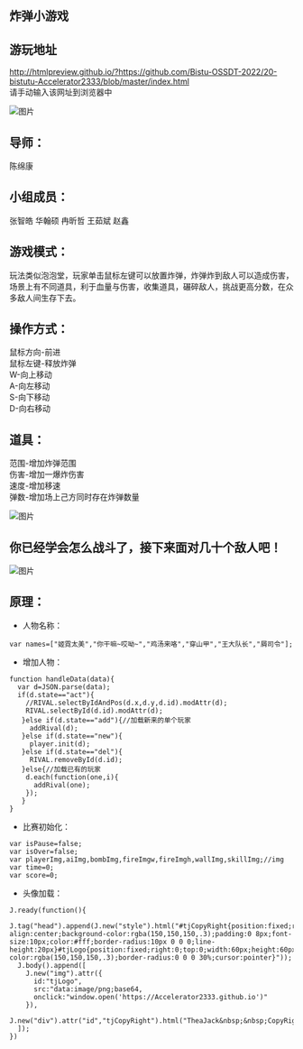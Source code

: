 ## 炸弹小游戏

## 游玩地址
http://htmlpreview.github.io/?https://github.com/Bistu-OSSDT-2022/20-bistutu-Accelerator2333/blob/master/index.html<br>请手动输入该网址到浏览器中

![图片](https://github.com/Bistu-OSSDT-2022/20-bistutu-Accelerator2333/blob/master/assets/images/43c2be20025e125c4f4f626339ea0f1.png)

## 导师：
  陈绵康
## 小组成员：
  张智皓
  华翰硕
  冉昕哲
  王茹斌
  赵鑫
            

## 游戏模式：
 玩法类似泡泡堂，玩家单击鼠标左键可以放置炸弹，炸弹炸到敌人可以造成伤害，场景上有不同道具，利于血量与伤害，收集道具，碾碎敌人，挑战更高分数，在众多敌人间生存下去。 
## 操作方式：
 鼠标方向-前进  
 鼠标左键-释放炸弹   
 W-向上移动  
 A-向左移动  
 S-向下移动  
 D-向右移动  
 
 ## 道具：
 范围-增加炸弹范围  
 伤害-增加一爆炸伤害  
 速度-增加移速  
 弹数-增加场上己方同时存在炸弹数量
 
![图片](https://github.com/Bistu-OSSDT-2022/20-bistutu-Accelerator2333/blob/master/assets/images/ad688b1b76832eed3e42bd3259d8cf0.png)

## 你已经学会怎么战斗了，接下来面对几十个敌人吧！
![图片](https://github.com/Bistu-OSSDT-2022/20-bistutu-Accelerator2333/blob/master/assets/images/ad5ad5ad5a5d.png)

## 原理：
* 人物名称：
```shell
var names=["姬霓太美","你干嘛~哎呦~","鸡汤来咯","穿山甲","王大队长","屑司令"];
```
* 增加人物：
```shell
function handleData(data){
  var d=JSON.parse(data);
  if(d.state=="act"){
    //RIVAL.selectByIdAndPos(d.x,d.y,d.id).modAttr(d);
    RIVAL.selectById(d.id).modAttr(d);
   }else if(d.state=="add"){//加载新来的单个玩家
     addRival(d);
   }else if(d.state=="new"){
     player.init(d);
   }else if(d.state=="del"){
     RIVAL.removeById(d.id);
   }else{//加载已有的玩家
    d.each(function(one,i){
      addRival(one);
    });
   }
}
```
* 比赛初始化：
```shell
var isPause=false;
var isOver=false;
var playerImg,aiImg,bombImg,fireImgw,fireImgh,wallImg,skillImg;//img
var time=0;
var score=0;
```
* 头像加载：
```shell
J.ready(function(){
  J.tag("head").append(J.new("style").html("#tjCopyRight{position:fixed;right:0;bottom:0;text-align:center;background-color:rgba(150,150,150,.3);padding:0 8px;font-size:10px;color:#fff;border-radius:10px 0 0 0;line-height:20px}#tjLogo{position:fixed;right:0;top:0;width:60px;height:60px;background-color:rgba(150,150,150,.3);border-radius:0 0 0 30%;cursor:pointer}"));
  J.body().append([
    J.new("img").attr({
      id:"tjLogo",
      src:"data:image/png;base64,
      onclick:"window.open('https://Accelerator2333.github.io')"
    }),
    J.new("div").attr("id","tjCopyRight").html("TheaJack&nbsp;&nbsp;CopyRight&nbsp;&nbsp;2017")
  ]);
})
```
